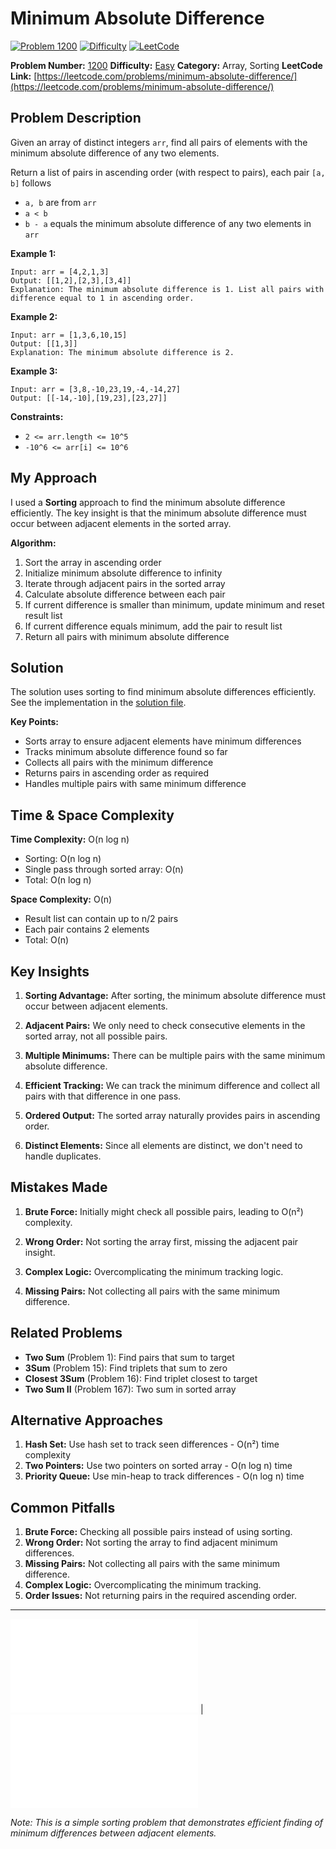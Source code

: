 # Minimum Absolute Difference

[![Problem 1200](https://img.shields.io/badge/Problem-1200-blue?style=for-the-badge&logo=leetcode)](https://leetcode.com/problems/minimum-absolute-difference/)
[![Difficulty](https://img.shields.io/badge/Difficulty-Easy-green?style=for-the-badge)](https://leetcode.com/problemset/?difficulty=EASY)
[![LeetCode](https://img.shields.io/badge/LeetCode-View%20Problem-orange?style=for-the-badge&logo=leetcode)](https://leetcode.com/problems/minimum-absolute-difference/)

**Problem Number:** [1200](https://leetcode.com/problems/minimum-absolute-difference/)
**Difficulty:** [Easy](https://leetcode.com/problemset/?difficulty=EASY)
**Category:** Array, Sorting
**LeetCode Link:** [https://leetcode.com/problems/minimum-absolute-difference/](https://leetcode.com/problems/minimum-absolute-difference/)

## Problem Description

Given an array of distinct integers `arr`, find all pairs of elements with the minimum absolute difference of any two elements.

Return a list of pairs in ascending order (with respect to pairs), each pair `[a, b]` follows

- `a, b` are from `arr`
- `a < b`
- `b - a` equals the minimum absolute difference of any two elements in `arr`

**Example 1:**
```
Input: arr = [4,2,1,3]
Output: [[1,2],[2,3],[3,4]]
Explanation: The minimum absolute difference is 1. List all pairs with difference equal to 1 in ascending order.
```

**Example 2:**
```
Input: arr = [1,3,6,10,15]
Output: [[1,3]]
Explanation: The minimum absolute difference is 2.
```

**Example 3:**
```
Input: arr = [3,8,-10,23,19,-4,-14,27]
Output: [[-14,-10],[19,23],[23,27]]
```

**Constraints:**
- `2 <= arr.length <= 10^5`
- `-10^6 <= arr[i] <= 10^6`

## My Approach

I used a **Sorting** approach to find the minimum absolute difference efficiently. The key insight is that the minimum absolute difference must occur between adjacent elements in the sorted array.

**Algorithm:**
1. Sort the array in ascending order
2. Initialize minimum absolute difference to infinity
3. Iterate through adjacent pairs in the sorted array
4. Calculate absolute difference between each pair
5. If current difference is smaller than minimum, update minimum and reset result list
6. If current difference equals minimum, add the pair to result list
7. Return all pairs with minimum absolute difference

## Solution

The solution uses sorting to find minimum absolute differences efficiently. See the implementation in the [solution file](../exercises/1200.minimum-absolute-difference.py).

**Key Points:**
- Sorts array to ensure adjacent elements have minimum differences
- Tracks minimum absolute difference found so far
- Collects all pairs with the minimum difference
- Returns pairs in ascending order as required
- Handles multiple pairs with same minimum difference

## Time & Space Complexity

**Time Complexity:** O(n log n)
- Sorting: O(n log n)
- Single pass through sorted array: O(n)
- Total: O(n log n)

**Space Complexity:** O(n)
- Result list can contain up to n/2 pairs
- Each pair contains 2 elements
- Total: O(n)

## Key Insights

1. **Sorting Advantage:** After sorting, the minimum absolute difference must occur between adjacent elements.

2. **Adjacent Pairs:** We only need to check consecutive elements in the sorted array, not all possible pairs.

3. **Multiple Minimums:** There can be multiple pairs with the same minimum absolute difference.

4. **Efficient Tracking:** We can track the minimum difference and collect all pairs with that difference in one pass.

5. **Ordered Output:** The sorted array naturally provides pairs in ascending order.

6. **Distinct Elements:** Since all elements are distinct, we don't need to handle duplicates.

## Mistakes Made

1. **Brute Force:** Initially might check all possible pairs, leading to O(n²) complexity.

2. **Wrong Order:** Not sorting the array first, missing the adjacent pair insight.

3. **Complex Logic:** Overcomplicating the minimum tracking logic.

4. **Missing Pairs:** Not collecting all pairs with the same minimum difference.

## Related Problems

- **Two Sum** (Problem 1): Find pairs that sum to target
- **3Sum** (Problem 15): Find triplets that sum to zero
- **Closest 3Sum** (Problem 16): Find triplet closest to target
- **Two Sum II** (Problem 167): Two sum in sorted array

## Alternative Approaches

1. **Hash Set:** Use hash set to track seen differences - O(n²) time complexity
2. **Two Pointers:** Use two pointers on sorted array - O(n log n) time
3. **Priority Queue:** Use min-heap to track differences - O(n log n) time

## Common Pitfalls

1. **Brute Force:** Checking all possible pairs instead of using sorting.
2. **Wrong Order:** Not sorting the array to find adjacent minimum differences.
3. **Missing Pairs:** Not collecting all pairs with the same minimum difference.
4. **Complex Logic:** Overcomplicating the minimum tracking.
5. **Order Issues:** Not returning pairs in the required ascending order.

---

[![Back to Index](../../README.md#-problem-index)](../../README.md#-problem-index) | [![View Solution](../exercises/1200.minimum-absolute-difference.py)](../exercises/1200.minimum-absolute-difference.py)

*Note: This is a simple sorting problem that demonstrates efficient finding of minimum differences between adjacent elements.*
